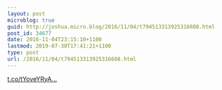 ```yaml
---
layout: post
microblog: true
guid: http://joshua.micro.blog/2016/11/04/t794513313925316608.html
post_id: 34677
date: 2016-11-04T23:15:10+1100
lastmod: 2019-07-30T17:41:21+1100
type: post
url: /2016/11/04/t794513313925316608.html
---
```

[t.co/tYoveYRyA...](https://t.co/tYoveYRyAs)
